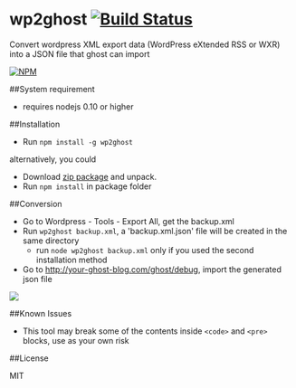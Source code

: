 wp2ghost [![Build Status](https://travis-ci.org/markni/wp2ghost.svg?branch=master)](https://travis-ci.org/markni/wp2ghost)
========

Convert wordpress XML export data (WordPress eXtended RSS or WXR) into a JSON file that ghost can import

[![NPM](https://nodei.co/npm/wp2ghost.png?downloads=true)](https://nodei.co/npm/wp2ghost/)


##System requirement

- requires nodejs 0.10 or higher

##Installation

- Run `npm install -g wp2ghost`

alternatively, you could

- Download [zip package](https://github.com/markni/wp2ghost/archive/master.zip) and unpack.
- Run `npm install` in package folder


##Conversion

- Go to Wordpress - Tools - Export All, get the backup.xml
- Run `wp2ghost backup.xml`, a 'backup.xml.json' file will be created in the same directory
  - run `node wp2ghost backup.xml` only if you used the second installation method
- Go to http://your-ghost-blog.com/ghost/debug, import the generated json file

![](https://cloud.githubusercontent.com/assets/1743179/5001686/6e8ac9b8-69ad-11e4-9591-d962d3b87928.jpg)

##Known Issues

- This tool may break some of the contents inside ``<code>`` and ``<pre>`` blocks, use as your own risk


##License

MIT
